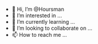 - 👋 Hi, I’m @Hoursman
- 👀 I’m interested in ...
- 🌱 I’m currently learning ...
- 💞️ I’m looking to collaborate on ...
- 📫 How to reach me ...

<!---
Hoursman/Hoursman is a ✨ special ✨ repository because its `README.md` (this file) appears on your GitHub profile.
You can click the Preview link to take a look at your changes.
--->
